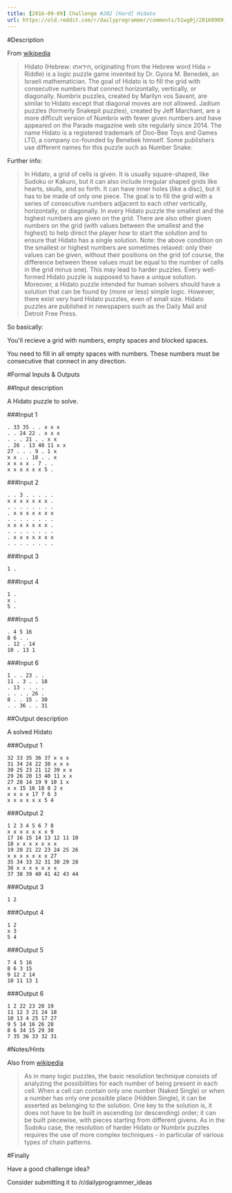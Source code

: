 ```yaml
---
title: [2016-09-09] Challenge #282 [Hard] Hidato
url: https://old.reddit.com/r/dailyprogrammer/comments/51wg0j/20160909_challenge_282_hard_hidato/
---
```


#Description

From [wikipedia](https://en.wikipedia.org/wiki/Hidato)

> Hidato (Hebrew: חידאתו‎‎, originating from the Hebrew word Hida = Riddle) is a logic puzzle game invented by Dr. Gyora M. Benedek, an Israeli mathematician. The goal of Hidato is to fill the grid with consecutive numbers that connect horizontally, vertically, or diagonally. Numbrix puzzles, created by Marilyn vos Savant, are similar to Hidato except that diagonal moves are not allowed. Jadium puzzles (formerly Snakepit puzzles), created by Jeff Marchant, are a more difficult version of Numbrix with fewer given numbers and have appeared on the Parade magazine web site regularly since 2014. The name Hidato is a registered trademark of Doo-Bee Toys and Games LTD, a company co-founded by Benebek himself. Some publishers use different names for this puzzle such as Number Snake.

Further info:

> In Hidato, a grid of cells is given. It is usually square-shaped, like Sudoku or Kakuro, but it can also include irregular shaped grids like hearts, skulls, and so forth. It can have inner holes (like a disc), but it has to be made of only one piece.
The goal is to fill the grid with a series of consecutive numbers adjacent to each other vertically, horizontally, or diagonally.
In every Hidato puzzle the smallest and the highest numbers are given on the grid. There are also other given numbers on the grid (with values between the smallest and the highest) to help direct the player how to start the solution and to ensure that Hidato has a single solution.
Note: the above condition on the smallest or highest numbers are sometimes relaxed: only their values can be given, without their positions on the grid (of course, the difference between these values must be equal to the number of cells in the grid minus one). This may lead to harder puzzles.
Every well-formed Hidato puzzle is supposed to have a unique solution. Moreover, a Hidato puzzle intended for human solvers should have a solution that can be found by (more or less) simple logic. However, there exist very hard Hidato puzzles, even of small size.
Hidato puzzles are published in newspapers such as the Daily Mail and Detroit Free Press.


So basically:

You'll recieve a grid with numbers, empty spaces and blocked spaces.

You need to fill in all empty spaces with numbers. These numbers must be consecutive that connect in any direction.

#Formal Inputs & Outputs

##Input description

A Hidato puzzle to solve.

###Input 1

    . 33 35 . . x x x
    . . 24 22 . x x x
    . . . 21 . . x x
    . 26 . 13 40 11 x x
    27 . . . 9 . 1 x
    x x . . 18 . . x
    x x x x . 7 . .
    x x x x x x 5 .

###Input 2

    . . 3 . . . . .
    x x x x x x x .
    . . . . . . . .
    . x x x x x x x
    . . . . . . . .
    x x x x x x x .
    . . . . . . . .
    . x x x x x x x
    . . . . . . . .

###Input 3

    1 .

###Input 4

    1 .
    x .
    5 .

###Input 5

    . 4 5 16
    8 6 . .
    . 12 . 14
    10 . 13 1

###Input 6

    1 . . 23 . .
    11 . 3 . . 18
    . 13 . . . .
    . . . . 26 .
    8 . . 15 . 30
    . . 36 . . 31

##Output description

A solved Hidato

###Output 1

    32 33 35 36 37 x x x
    31 34 24 22 38 x x x
    30 25 23 21 12 39 x x
    29 26 20 13 40 11 x x
    27 28 14 19 9 10 1 x
    x x 15 16 18 8 2 x
    x x x x 17 7 6 3
    x x x x x x 5 4

###Output 2

    1 2 3 4 5 6 7 8
    x x x x x x x 9
    17 16 15 14 13 12 11 10
    18 x x x x x x x
    19 20 21 22 23 24 25 26
    x x x x x x x 27
    35 34 33 32 31 30 29 28
    36 x x x x x x x
    37 38 39 40 41 42 43 44

###Output 3

    1 2

###Output 4

    1 2
    x 3
    5 4

###Output 5

    7 4 5 16
    8 6 3 15
    9 12 2 14
    10 11 13 1

###Output 6

    1 2 22 23 20 19
    11 12 3 21 24 18
    10 13 4 25 17 27
    9 5 14 16 26 28
    8 6 34 15 29 30
    7 35 36 33 32 31

#Notes/Hints

Also from [wikipedia](https://en.wikipedia.org/wiki/Hidato)

> As in many logic puzzles, the basic resolution technique consists of analyzing the possibilities for each number of being present in each cell. When a cell can contain only one number (Naked Single) or when a number has only one possible place (Hidden Single), it can be asserted as belonging to the solution.
> One key to the solution is, it does not have to be built in ascending (or descending) order; it can be built piecewise, with pieces starting from different givens.
> As in the Sudoku case, the resolution of harder Hidato or Numbrix puzzles requires the use of more complex techniques - in particular of various types of chain patterns.

#Finally

Have a good challenge idea?

Consider submitting it to /r/dailyprogrammer_ideas